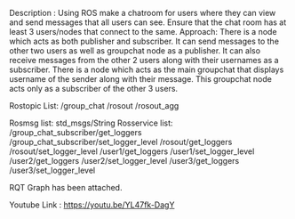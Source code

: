 Description : Using ROS make a chatroom for users where they can view and send messages that all users can see. Ensure that the chat room has at least 3 users/nodes that connect to the same. Approach: There is a node which acts as both publisher and subscriber. It can send messages to the other two users as well as groupchat node as a publisher. It can also receive messages from the other 2 users along with their usernames as a subscriber. There is a node which acts as the main groupchat that displays username of the sender along with their message. This groupchat node acts only as a subscriber of the other 3 users.

Rostopic List: /group_chat /rosout /rosout_agg

Rosmsg list: std_msgs/String Rosservice list: /group_chat_subscriber/get_loggers /group_chat_subscriber/set_logger_level /rosout/get_loggers /rosout/set_logger_level /user1/get_loggers /user1/set_logger_level /user2/get_loggers /user2/set_logger_level /user3/get_loggers /user3/set_logger_level

RQT Graph has been attached.

Youtube Link : https://youtu.be/YL47fk-DagY
